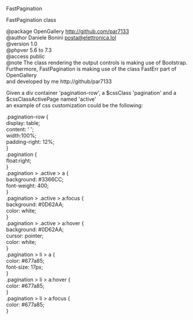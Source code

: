 
 FastPagination     
 
 FastPagination class     
  
 @package  OpenGallery   http://github.com/par7133     
 @author   Daniele Bonini <posta@elettronica.lol>      
 @version  1.0     
 @phpver   5.6 to 7.3      
 @access   public     
 @note The class rendering the output controls is making use of Bootstrap.     
 Furthermore, FastPagination is making use of the class FastErr part of OpenGallery     
 and developed by me http://github/par7133     
 
 Given a div container 'pagination-row', a $cssClass 'pagination' and a $cssClassActivePage named 'active'      
 an example of css customization could be the following:     
 
 .pagination-row {     
   display: table;      
   content: ' ';      
   width:100%;     
   padding-right: 12%;     
 }    
  .pagination {    
    float:right;    
 }    
 .pagination > .active > a {    
    background: #3366CC;    
    font-weight: 400;    
 }    
 .pagination > .active > a:focus {    
    background: #0D62AA;    
    color: white;    
 }    
 .pagination > .active > a:hover {    
   background: #0D62AA;    
   cursor: pointer;    
   color: white;    
 }    
 .pagination > li > a {    
   color: #677a85;    
   font-size: 17px;    
 }    
 .pagination > li > a:hover {    
   color: #677a85;    
 }    
 .pagination > li > a:focus {   
   color: #677a85;    
 }
 
